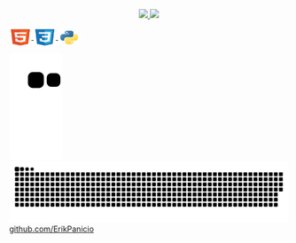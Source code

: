 <div align="center">
  <a href="github.com/ErikPanicio">
  <img height="180em" src="https://github-readme-stats.vercel.app/api?username=erikpanicio&show_icons=true&theme=outrun&include_all_commits=true&count_private=true"/>
  <img height="180em" src="https://github-readme-stats.vercel.app/api/top-langs/?username=erikpanicio&layout=compact&langs_count=7&theme=outrun"/> <!-- aura -->
</div>
  
 <div style="display: inline_block"><br>
  <img align="center" alt="Rafa-HTML" height="30" width="40" src="https://raw.githubusercontent.com/devicons/devicon/master/icons/html5/html5-original.svg">
  <img align="center" alt="Rafa-CSS" height="30" width="40" src="https://raw.githubusercontent.com/devicons/devicon/master/icons/css3/css3-original.svg">
  <img align="center" alt="Rafa-Python" height="30" width="40" src="https://raw.githubusercontent.com/devicons/devicon/master/icons/python/python-original.svg">
</div>
  
![Snake animation](https://github.com/rafaballerini/rafaballerini/blob/output/github-contribution-grid-snake.svg)
![Snake animation](https://github.com/ErikPanicio/ErikPanicio/blob/output/github-contribution-grid-snake.svg)
  github.com/ErikPanicio 
  
